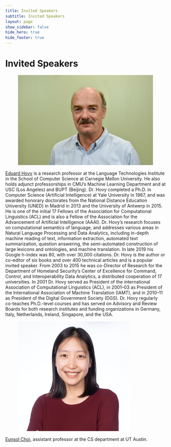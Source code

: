 ```yaml
---
title: Invited Speakers
subtitle: Invited Speakers
layout: page
show_sidebar: false
hide_hero: true
hide_footer: true
---
```


# Invited Speakers

<figure class="image is-128x128">
  <img src=img/EMJrVq.jpg>
</figure>

[Eduard Hovy](https://www.cs.cmu.edu/~hovy/) is a research professor at the Language Technologies Institute in the School of Computer Science at Carnegie Mellon University.  He also holds adjunct professorships in CMU’s Machine Learning Department and at USC (Los Angeles) and BUPT (Beijing).  Dr. Hovy completed a Ph.D. in Computer Science (Artificial Intelligence) at Yale University in 1987, and was awarded honorary doctorates from the National Distance Education University (UNED) in Madrid in 2013 and the University of Antwerp in 2015.  He is one of the initial 17 Fellows of the Association for Computational Linguistics (ACL) and is also a Fellow of the Association for the Advancement of Artificial Intelligence (AAAI).  Dr. Hovy’s research focuses on computational semantics of language, and addresses various areas in Natural Language Processing and Data Analytics, including in-depth machine reading of text, information extraction, automated text summarization, question answering, the semi-automated construction of large lexicons and ontologies, and machine translation.  In late 2019 his Google h-index was 80, with over 30,000 citations.  Dr. Hovy is the author or co-editor of six books and over 400 technical articles and is a popular invited speaker.  From 2003 to 2015 he was co-Director of Research for the Department of Homeland Security’s Center of Excellence for Command, Control, and Interoperability Data Analytics, a distributed cooperation of 17 universities.  In 2001 Dr. Hovy served as President of the international Association of Computational Linguistics (ACL), in 2001–03 as President of the International Association of Machine Translation (IAMT), and in 2010–11 as President of the Digital Government Society (DGS).  Dr. Hovy regularly co-teaches Ph.D.-level courses and has served on Advisory and Review Boards for both research institutes and funding organizations in Germany, Italy, Netherlands, Ireland, Singapore, and the USA.  


<figure class="image is-128x128">
  <img src=img/eunsolchoi.png>
</figure>

[Eunsol Choi](https://homes.cs.washington.edu/~eunsol/), assistant professor at the CS department at UT Austin.

